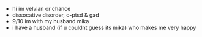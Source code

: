 
- hi im velvian or chance
- dissocative disorder, c-ptsd & gad
- 9/10 im with my husband mika
- i have a husband (if u couldnt guess its mika) who makes me very happy

<!---
BENEVOLENT-DAY/BENEVOLENT-DAY is a ✨ special ✨ repository because its `README.md` (this file) appears on your GitHub profile.
You can click the Preview link to take a look at your changes.
--->
